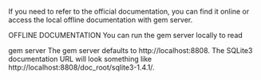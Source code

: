 If you need to refer to the official documentation, you can find it online or access the local offline documentation with gem server.

OFFLINE DOCUMENTATION
You can run the gem server locally to read

gem server
The gem server defaults to http://localhost:8808. The SQLite3 documentation URL will look something like http://localhost:8808/doc_root/sqlite3-1.4.1/.